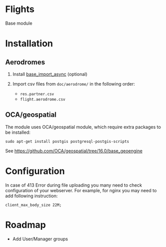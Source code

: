 # Flights

Base module


# Installation

## Aerodromes


1. Install [base_import_async](https://github.com/OCA/queue/tree/16.0/base_import_async) (optional)

2. Import csv files from `doc/aerodrome/` in the following order:

    * `res.partner.csv`
    * `flight.aerodrome.csv`


## OCA/geospatial

The module uses OCA/geospatial module, which require extra packages to be installed:

```
sudo apt-get install postgis postgresql-postgis-scripts
```

See https://github.com/OCA/geospatial/tree/16.0/base_geoengine



# Configuration

In case of 413 Error during file uploading you many need to check configuration of your webserver. For example, for nginx you may need to add following instruction:

```
client_max_body_size 22M;

```

# Roadmap

* Add User/Manager groups
